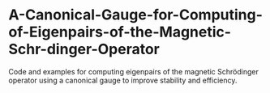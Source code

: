 # A-Canonical-Gauge-for-Computing-of-Eigenpairs-of-the-Magnetic-Schr-dinger-Operator
Code and examples for computing eigenpairs of the magnetic Schrödinger operator using a canonical gauge to improve stability and efficiency.
